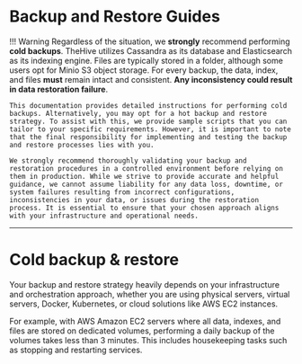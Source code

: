 # Backup and Restore Guides

!!! Warning
    Regardless of the situation, we **strongly** recommend performing **cold backups**. TheHive utilizes Cassandra as its database and Elasticsearch as its indexing engine. Files are typically stored in a folder, although some users opt for Minio S3 object storage. For every backup, the data, index, and files **must** remain intact and consistent. **Any inconsistency could result in data restoration failure**.

    This documentation provides detailed instructions for performing cold backups. Alternatively, you may opt for a hot backup and restore strategy. To assist with this, we provide sample scripts that you can tailor to your specific requirements. However, it is important to note that the final responsibility for implementing and testing the backup and restore processes lies with you.

    We strongly recommend thoroughly validating your backup and restoration procedures in a controlled environment before relying on them in production. While we strive to provide accurate and helpful guidance, we cannot assume liability for any data loss, downtime, or system failures resulting from incorrect configurations, inconsistencies in your data, or issues during the restoration process. It is essential to ensure that your chosen approach aligns with your infrastructure and operational needs.

---
# Cold backup & restore

Your backup and restore strategy heavily depends on your infrastructure and orchestration approach, whether you are using physical servers, virtual servers, Docker, Kubernetes, or cloud solutions like AWS EC2 instances.

For example, with AWS Amazon EC2 servers where all data, indexes, and files are stored on dedicated volumes, performing a daily backup of the volumes takes less than 3 minutes. This includes housekeeping tasks such as stopping and restarting services.


